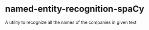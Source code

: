 # named-entity-recognition-spaCy
A utility to recognize all the names of the companies in given text
